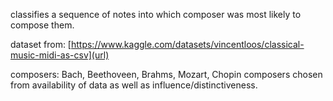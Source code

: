 classifies a sequence of notes into which composer was most likely to compose them.

dataset from: [https://www.kaggle.com/datasets/vincentloos/classical-music-midi-as-csv](url)

composers: Bach, Beethoveen, Brahms, Mozart, Chopin
composers chosen from availability of data as well as influence/distinctiveness.
